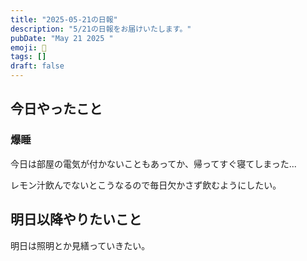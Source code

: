 ```yaml
---
title: "2025-05-21の日報"
description: "5/21の日報をお届けいたします。"
pubDate: "May 21 2025 "
emoji: 🦊
tags: []
draft: false
---
```


## 今日やったこと

### 爆睡

今日は部屋の電気が付かないこともあってか、帰ってすぐ寝てしまった...

レモン汁飲んでないとこうなるので毎日欠かさず飲むようにしたい。

## 明日以降やりたいこと

明日は照明とか見繕っていきたい。
